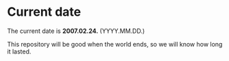# Current date

The current date is **2007.02.24.** (YYYY.MM.DD.)

This repository will be good when the world ends, so we will know how long it lasted.